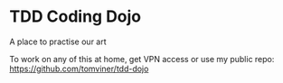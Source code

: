 TDD Coding Dojo
===============

A place to practise our art

To work on any of this at home, get VPN access or use my public repo: https://github.com/tomviner/tdd-dojo